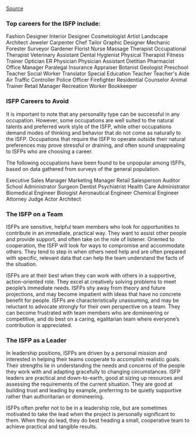 [Source](https://www.truity.com/personality-type/ISFP/careers)

### Top careers for the ISFP include:

Fashion Designer
Interior Designer
Cosmetologist
Artist
Landscape Architect
Jeweler
Carpenter
Chef
Tailor
Graphic Designer
Mechanic
Forester
Surveyor
Gardener
Florist
Nurse
Massage Therapist
Occupational Therapist
Veterinary Assistant
Dental Hygienist
Physical Therapist
Fitness Trainer
Optician
ER Physician
Physician Assistant
Dietitian
Pharmacist
Office Manager
Paralegal
Insurance Appraiser
Botanist
Geologist
Preschool Teacher
Social Worker
Translator
Special Education Teacher
Teacher's Aide
Air Traffic Controller
Police Officer
Firefighter
Residential Counselor
Animal Trainer
Retail Manager
Recreation Worker
Bookkeeper

### ISFP Careers to Avoid
It is important to note that any personality type can be successful in any occupation. However, some occupations are well suited to the natural talents and preferred work style of the ISFP, while other occupations demand modes of thinking and behavior that do not come as naturally to the ISFP. Occupations that require the ISFP to operate outside their natural preferences may prove stressful or draining, and often sound unappealing to ISFPs who are choosing a career.

The following occupations have been found to be unpopular among ISFPs, based on data gathered from surveys of the general population.

Executive
Sales Manager
Marketing Manager
Retail Salesperson
Auditor
School Administrator
Surgeon
Dentist
Psychiatrist
Health Care Administrator
Biomedical Engineer
Biologist
Aeronautical Engineer
Chemical Engineer
Attorney
Judge
Actor
Architect

### The ISFP on a Team
ISFPs are sensitive, helpful team members who look for opportunities to contribute in an immediate, practical way. They want to assist other people and provide support, and often take on the role of listener. Oriented to cooperation, the ISFP will look for ways to compromise and accommodate others. They tend to step in when others need help and are often prepared with specific, relevant data that can help the team understand the facts of the situation.

ISFPs are at their best when they can work with others in a supportive, action-oriented role. They excel at creatively solving problems to meet people’s immediate needs. ISFPs shy away from theory and future projections, and may become impatient with ideas that have no concrete benefit for people. ISFPs are characteristically unassuming, and may be reluctant to advocate strongly for their own perspective on a team. They can become frustrated with team members who are domineering or competitive, and do best on a caring, egalitarian team where everyone’s contribution is appreciated.


### The ISFP as a Leader
In leadership positions, ISFPs are driven by a personal mission and interested in helping their teams cooperate to accomplish realistic goals. Their strengths lie in understanding the needs and concerns of the people they work with and adapting gracefully to changing circumstances. ISFP leaders are practical and down-to-earth, good at sizing up resources and assessing the requirements of the current situation. They are good at building trust and leading by example, preferring to be quietly supportive rather than authoritarian or domineering.

ISFPs often prefer not to be in a leadership role, but are sometimes motivated to take the lead when the project is personally significant to them. When they do lead, they do best heading a small, cooperative team to achieve practical and tangible results.
